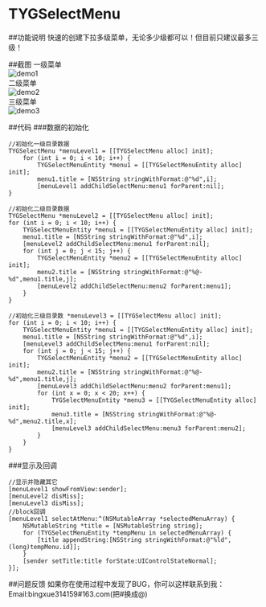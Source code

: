 # TYGSelectMenu
##功能说明
快速的创建下拉多级菜单，无论多少级都可以！但目前只建议最多三级！

##截图
一级菜单  
![demo1](https://github.com/bingxue314159/TYGSelectMenu/raw/master/screen/1.png "一级菜单")  
二级菜单  
![demo2](https://github.com/bingxue314159/TYGSelectMenu/raw/master/screen/2.png "二级菜单")  
三级菜单  
![demo3](https://github.com/bingxue314159/TYGSelectMenu/raw/master/screen/3.png "三级菜单")  

##代码
###数据的初始化
```objc
//初始化一级目录数据
TYGSelectMenu *menuLevel1 = [[TYGSelectMenu alloc] init];
    for (int i = 0; i < 10; i++) {
        TYGSelectMenuEntity *menu1 = [[TYGSelectMenuEntity alloc] init];
        menu1.title = [NSString stringWithFormat:@"%d",i];
        [menuLevel1 addChildSelectMenu:menu1 forParent:nil];
}
```

```objc
//初始化二级目录数据
TYGSelectMenu *menuLevel2 = [[TYGSelectMenu alloc] init];
for (int i = 0; i < 10; i++) {
    TYGSelectMenuEntity *menu1 = [[TYGSelectMenuEntity alloc] init];
    menu1.title = [NSString stringWithFormat:@"%d",i];
    [menuLevel2 addChildSelectMenu:menu1 forParent:nil];
    for (int j = 0; j < 15; j++) {
        TYGSelectMenuEntity *menu2 = [[TYGSelectMenuEntity alloc] init];
        menu2.title = [NSString stringWithFormat:@"%@-%d",menu1.title,j];
        [menuLevel2 addChildSelectMenu:menu2 forParent:menu1];
    }
}
```
```objc
//初始化三级目录数 *menuLevel3 = [[TYGSelectMenu alloc] init];
for (int i = 0; i < 10; i++) {
    TYGSelectMenuEntity *menu1 = [[TYGSelectMenuEntity alloc] init];
    menu1.title = [NSString stringWithFormat:@"%d",i];
    [menuLevel3 addChildSelectMenu:menu1 forParent:nil];
    for (int j = 0; j < 15; j++) {
        TYGSelectMenuEntity *menu2 = [[TYGSelectMenuEntity alloc] init];
        menu2.title = [NSString stringWithFormat:@"%@-%d",menu1.title,j];
        [menuLevel3 addChildSelectMenu:menu2 forParent:menu1];
        for (int x = 0; x < 20; x++) {
            TYGSelectMenuEntity *menu3 = [[TYGSelectMenuEntity alloc] init];
            menu3.title = [NSString stringWithFormat:@"%@-%d",menu2.title,x];
            [menuLevel3 addChildSelectMenu:menu3 forParent:menu2];
        }
    }
}
```
###显示及回调
```objc
//显示并隐藏其它
[menuLevel1 showFromView:sender];
[menuLevel2 disMiss];
[menuLevel3 disMiss];   
//block回调
[menuLevel1 selectAtMenu:^(NSMutableArray *selectedMenuArray) {
    NSMutableString *title = [NSMutableString string];
    for (TYGSelectMenuEntity *tempMenu in selectedMenuArray) {
        [title appendString:[NSString stringWithFormat:@"%ld",(long)tempMenu.id]];
    }
    [sender setTitle:title forState:UIControlStateNormal];
}];
```
##问题反馈
如果你在使用过程中发现了BUG，你可以这样联系到我：
Email:bingxue314159#163.com(把#换成@)
